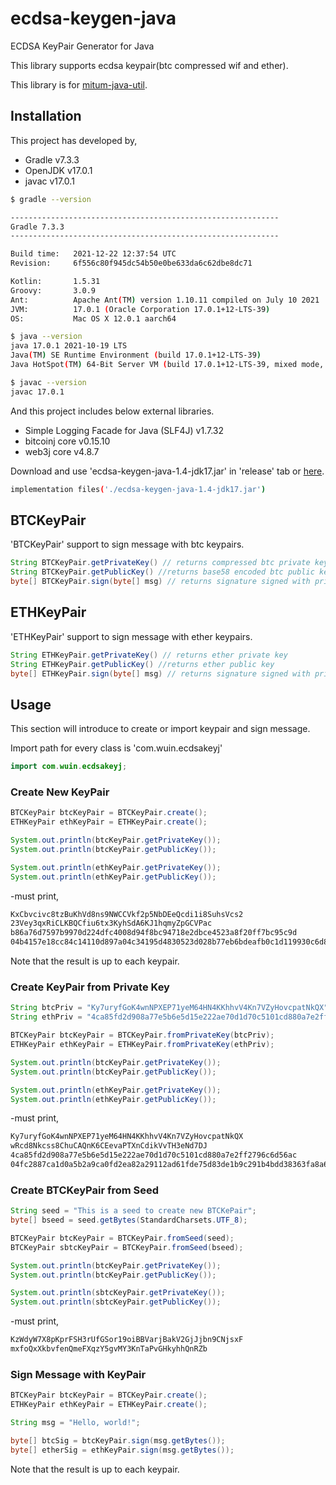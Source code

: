 # ecdsa-keygen-java
ECDSA KeyPair Generator for Java

This library supports ecdsa keypair(btc compressed wif and ether).

This library is for [mitum-java-util](https://github.com/ProtoconNet/mitum-java-util).

## Installation

This project has developed by,

* Gradle v7.3.3
* OpenJDK v17.0.1
* javac v17.0.1

```sh
$ gradle --version

------------------------------------------------------------
Gradle 7.3.3
------------------------------------------------------------

Build time:   2021-12-22 12:37:54 UTC
Revision:     6f556c80f945dc54b50e0be633da6c62dbe8dc71

Kotlin:       1.5.31
Groovy:       3.0.9
Ant:          Apache Ant(TM) version 1.10.11 compiled on July 10 2021
JVM:          17.0.1 (Oracle Corporation 17.0.1+12-LTS-39)
OS:           Mac OS X 12.0.1 aarch64

$ java --version
java 17.0.1 2021-10-19 LTS
Java(TM) SE Runtime Environment (build 17.0.1+12-LTS-39)
Java HotSpot(TM) 64-Bit Server VM (build 17.0.1+12-LTS-39, mixed mode, sharing)

$ javac --version
javac 17.0.1
```

And this project includes below external libraries.

* Simple Logging Facade for Java (SLF4J) v1.7.32
* bitcoinj core v0.15.10
* web3j core v4.8.7

Download and use 'ecdsa-keygen-java-1.4-jdk17.jar' in 'release' tab or [here](release/).

```sh
implementation files('./ecdsa-keygen-java-1.4-jdk17.jar')
```

## BTCKeyPair

'BTCKeyPair' support to sign message with btc keypairs.

```java
String BTCKeyPair.getPrivateKey() // returns compressed btc private key
String BTCKeyPair.getPublicKey() //returns base58 encoded btc public key
byte[] BTCKeyPair.sign(byte[] msg) // returns signature signed with private key
```

## ETHKeyPair

'ETHKeyPair' support to sign message with ether keypairs.

```java
String ETHKeyPair.getPrivateKey() // returns ether private key
String ETHKeyPair.getPublicKey() //returns ether public key
byte[] ETHKeyPair.sign(byte[] msg) // returns signature signed with private key
```

## Usage

This section will introduce to create or import keypair and sign message.

Import path for every class is 'com.wuin.ecdsakeyj'

```java
import com.wuin.ecdsakeyj;
```

### Create New KeyPair

```java
BTCKeyPair btcKeyPair = BTCKeyPair.create();
ETHKeyPair ethKeyPair = ETHKeyPair.create();

System.out.println(btcKeyPair.getPrivateKey());
System.out.println(btcKeyPair.getPublicKey());

System.out.println(ethKeyPair.getPrivateKey());
System.out.println(ethKeyPair.getPublicKey());
```

-must print,

```sh
KxCbvcivc8tzBuKhVd8ns9NWCCVkf2p5NbDEeQcdi1i8SuhsVcs2
23Vey3qxRiCLKBQCfiu6tx3KyhSdA6KJ1hqmyZpGCVPac
b86a76d7597b9970d224dfc4008d94f8bc94718e2dbce4523a8f20ff7bc95c9d
04b4157e18cc84c14110d897a04c34195d4830523d028b77eb6bdeafb0c1d119930c6d884530234e9f21e8ebf01f1fb5d1f5ec958f4795b024819a51fbf5700c
```

Note that the result is up to each keypair.

### Create KeyPair from Private Key

```java
String btcPriv = "Ky7uryfGoK4wnNPXEP71yeM64HN4KKhhvV4Kn7VZyHovcpatNkQX";
String ethPriv = "4ca85fd2d908a77e5b6e5d15e222ae70d1d70c5101cd880a7e2ff2796c6d56ac";

BTCKeyPair btcKeyPair = BTCKeyPair.fromPrivateKey(btcPriv);
ETHKeyPair ethKeyPair = ETHKeyPair.fromPrivateKey(ethPriv);

System.out.println(btcKeyPair.getPrivateKey());
System.out.println(btcKeyPair.getPublicKey());

System.out.println(ethKeyPair.getPrivateKey());
System.out.println(ethKeyPair.getPublicKey());
```

-must print,

```sh
Ky7uryfGoK4wnNPXEP71yeM64HN4KKhhvV4Kn7VZyHovcpatNkQX
wRcd8Nkcss8ChuCAQnK6CEevaPTXnCdikVvTH3eNd7DJ
4ca85fd2d908a77e5b6e5d15e222ae70d1d70c5101cd880a7e2ff2796c6d56ac
04fc2887ca1d0a5b2a9ca0fd2ea82a29112ad61fde75d83de1b9c291b4bdd38363fa8a6950161dabec102c780d4d9d76c7a24d52f7979f5524d47d906727ed2c41
```

### Create BTCKeyPair from Seed

```java
String seed = "This is a seed to create new BTCKePair";
byte[] bseed = seed.getBytes(StandardCharsets.UTF_8);

BTCKeyPair btcKeyPair = BTCKeyPair.fromSeed(seed);
BTCKeyPair sbtcKeyPair = BTCKeyPair.fromSeed(bseed);

System.out.println(btcKeyPair.getPrivateKey());
System.out.println(btcKeyPair.getPublicKey());

System.out.println(sbtcKeyPair.getPrivateKey());
System.out.println(sbtcKeyPair.getPublicKey());
```

-must print,

```sh
KzWdyW7X8pKprFSH3rUfGSor19oiBBVarjBakV2GjJjbn9CNjsxF
mxfoQxXkbvfenQmeFXqzY5gvMY3KnTaPvGHkyhhQnRZb
```

### Sign Message with KeyPair

```java
BTCKeyPair btcKeyPair = BTCKeyPair.create();
ETHKeyPair ethKeyPair = ETHKeyPair.create();

String msg = "Hello, world!";

byte[] btcSig = btcKeyPair.sign(msg.getBytes());
byte[] etherSig = ethKeyPair.sign(msg.getBytes());
```

Note that the result is up to each keypair.